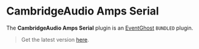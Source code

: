 # CambridgeAudio Amps Serial

The **CambridgeAudio Amps Serial** plugin is an [EventGhost](https://github.com/EventGhost/EventGhost) `BUNDLED` plugin.

> Get the latest version [here](https://github.com/EventGhost/EventGhost/tree/master/plugins/CambridgeAudioSerial).